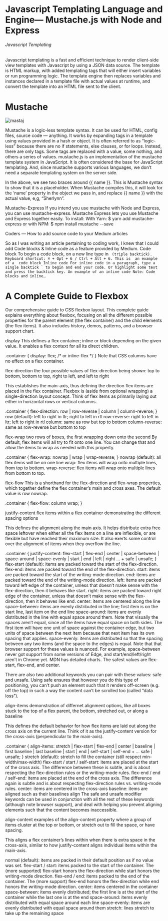 # Javascript Templating Language and Engine— Mustache.js with Node and Express

###### Javascript Templating
Javascript templating is a fast and efficient technique to render client-side view templates with Javascript by using a JSON data source. The template is HTML markup, with added templating tags that will either insert variables or run programming logic.
The template engine then replaces variables and instances declared in a template file with actual values at runtime, and convert the template into an HTML file sent to the client.


# Mustache
![mastaj](https://user-images.githubusercontent.com/79080942/115289485-4bc17e80-a15b-11eb-9632-ff6df8380647.PNG)


Mustache is a logic-less template syntax. It can be used for HTML, config files, source code — anything. It works by expanding tags in a template using values provided in a hash or object.
It is often referred to as “logic-less” because there are no if statements, else clauses, or for loops. Instead, there are only tags. Some tags are replaced with a value, some nothing, and others a series of values.
mustache.js is an implementation of the mustache template system in JavaScript. It is often considered the base for JavaScript templating. And, since mustache supports various languages, we don’t need a separate templating system on the server side.


In the above, we see two braces around {{ name }}. This is Mustache syntax to show that it is a placeholder. When Mustache compiles this, it will look for the ‘name’ property in the object we pass in, and replace {{ name }} with the actual value, e,g, “Sherlynn”.


Mustache-Express
If you intend you use mustache with Node and Express, you can use mustache-express. Mustache Express lets you use Mustache and Express together easily.
To install:
With Yarn:
$ yarn add mustache-express
or with NPM:
$ npm install mustache --save


Coders — How to add source code to your Medium articles


So as I was writing an article pertaining to coding work, I knew that I could add Code blocks & Inline code as a feature provided by Medium.
Code block
To begin a code block, on a new line type in ``` (triple backtick).
Keyboard shortcut: ⌘ + Opt + 6 / Ctrl + Alt + 6.
This is 
an example of a 
code block
Inline code
For inline code in a paragraph, type a single backtick ` to begin and end your code. Or highlight some text and press the backtick key.
An example of an inline code
Note: Code blocks and inline…```


# A Complete Guide to Flexbox


Our comprehensive guide to CSS flexbox layout. This complete guide explains everything about flexbox, focusing on all the different possible properties for the parent element (the flex container) and the child elements (the flex items). It also includes history, demos, patterns, and a browser support chart.


display
This defines a flex container; inline or block depending on the given value. It enables a flex context for all its direct children.

.container {
  display: flex; /* or inline-flex */
}
Note that CSS columns have no effect on a flex container.





flex-direction
the four possible values of flex-direction being shown: top to bottom, bottom to top, right to left, and left to right

This establishes the main-axis, thus defining the direction flex items are placed in the flex container. Flexbox is (aside from optional wrapping) a single-direction layout concept. Think of flex items as primarily laying out either in horizontal rows or vertical columns.

.container {
  flex-direction: row | row-reverse | column | column-reverse;
}
row (default): left to right in ltr; right to left in rtl
row-reverse: right to left in ltr; left to right in rtl
column: same as row but top to bottom
column-reverse: same as row-reverse but bottom to top




flex-wrap
two rows of boxes, the first wrapping down onto the second
By default, flex items will all try to fit onto one line. You can change that and allow the items to wrap as needed with this property.

.container {
  flex-wrap: nowrap | wrap | wrap-reverse;
}
nowrap (default): all flex items will be on one line
wrap: flex items will wrap onto multiple lines, from top to bottom.
wrap-reverse: flex items will wrap onto multiple lines from bottom to top.




flex-flow
This is a shorthand for the flex-direction and flex-wrap properties, which together define the flex container’s main and cross axes. The default value is row nowrap.

.container {
  flex-flow: column wrap;
}



justify-content
flex items within a flex container demonstrating the different spacing options

This defines the alignment along the main axis. It helps distribute extra free space leftover when either all the flex items on a line are inflexible, or are flexible but have reached their maximum size. It also exerts some control over the alignment of items when they overflow the line.

.container {
  justify-content: flex-start | flex-end | center | space-between | space-around | space-evenly | start | end | left | right ... + safe | unsafe;
}
flex-start (default): items are packed toward the start of the flex-direction.
flex-end: items are packed toward the end of the flex-direction.
start: items are packed toward the start of the writing-mode direction.
end: items are packed toward the end of the writing-mode direction.
left: items are packed toward left edge of the container, unless that doesn’t make sense with the flex-direction, then it behaves like start.
right: items are packed toward right edge of the container, unless that doesn’t make sense with the flex-direction, then it behaves like end.
center: items are centered along the line
space-between: items are evenly distributed in the line; first item is on the start line, last item on the end line
space-around: items are evenly distributed in the line with equal space around them. Note that visually the spaces aren’t equal, since all the items have equal space on both sides. The first item will have one unit of space against the container edge, but two units of space between the next item because that next item has its own spacing that applies.
space-evenly: items are distributed so that the spacing between any two items (and the space to the edges) is equal.
Note that that browser support for these values is nuanced. For example, space-between never got support from some versions of Edge, and start/end/left/right aren’t in Chrome yet. MDN has detailed charts. The safest values are flex-start, flex-end, and center.

There are also two additional keywords you can pair with these values: safe and unsafe. Using safe ensures that however you do this type of positioning, you can’t push an element such that it renders off-screen (e.g. off the top) in such a way the content can’t be scrolled too (called “data loss”).




align-items
demonstration of differnet alignment options, like all boxes stuck to the top of a flex parent, the bottom, stretched out, or along a baseline

This defines the default behavior for how flex items are laid out along the cross axis on the current line. Think of it as the justify-content version for the cross-axis (perpendicular to the main-axis).

.container {
  align-items: stretch | flex-start | flex-end | center | baseline | first baseline | last baseline | start | end | self-start | self-end + ... safe | unsafe;
}
stretch (default): stretch to fill the container (still respect min-width/max-width)
flex-start / start / self-start: items are placed at the start of the cross axis. The difference between these is subtle, and is about respecting the flex-direction rules or the writing-mode rules.
flex-end / end / self-end: items are placed at the end of the cross axis. The difference again is subtle and is about respecting flex-direction rules vs. writing-mode rules.
center: items are centered in the cross-axis
baseline: items are aligned such as their baselines align
The safe and unsafe modifier keywords can be used in conjunction with all the rest of these keywords (although note browser support), and deal with helping you prevent aligning elements such that the content becomes inaccessible.



align-content
examples of the align-content property where a group of items cluster at the top or bottom, or stretch out to fill the space, or have spacing.

This aligns a flex container’s lines within when there is extra space in the cross-axis, similar to how justify-content aligns individual items within the main-axis.

normal (default): items are packed in their default position as if no value was set.
flex-start / start: items packed to the start of the container. The (more supported) flex-start honors the flex-direction while start honors the writing-mode direction.
flex-end / end: items packed to the end of the container. The (more support) flex-end honors the flex-direction while end honors the writing-mode direction.
center: items centered in the container
space-between: items evenly distributed; the first line is at the start of the container while the last one is at the end
space-around: items evenly distributed with equal space around each line
space-evenly: items are evenly distributed with equal space around them
stretch: lines stretch to take up the remaining space



